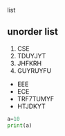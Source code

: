list
## unorder list
1. CSE
2. TDUYJYT
3. JHFKRH
4. GUYRUYFU
- EEE
- ECE
- TRF7TUMYF
- HTJDKYT
``` python
a=10
print(a)
```

